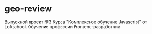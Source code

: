 # geo-review
Выпускной проект №3 Курса "Комплексное обучение Javascript" от Loftschool. Обучение профессии Frontend-разработчик
